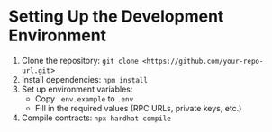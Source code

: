 # Setting Up the Development Environment



1. Clone the repository: `git clone <https://github.com/your-repo-url.git`>
2. Install dependencies: `npm install`
3. Set up environment variables:
   * Copy `.env.example` to `.env`
   * Fill in the required values (RPC URLs, private keys, etc.)
4. Compile contracts: `npx hardhat compile`
